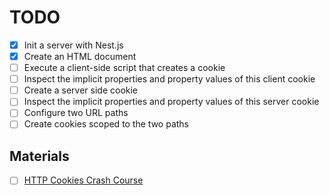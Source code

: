 # TODO

- [x] Init a server with Nest.js
- [x] Create an HTML document
- [ ] Execute a client-side script that creates a cookie
- [ ] Inspect the implicit properties and property values of this client cookie
- [ ] Create a server side cookie
- [ ] Inspect the implicit properties and property values of this server cookie
- [ ] Configure two URL paths
- [ ] Create cookies scoped to the two paths

## Materials

- [ ] [HTTP Cookies Crash Course](https://www.youtube.com/watch?v=sovAIX4doOE)
